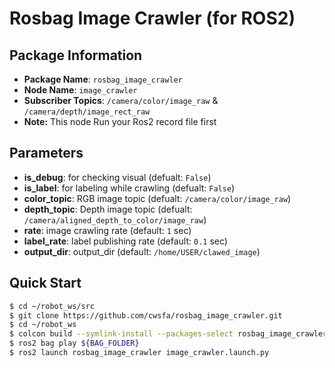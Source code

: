 # Rosbag Image Crawler (for ROS2)

## Package Information

- **Package Name**: `rosbag_image_crawler`
- **Node Name**: `image_crawler`
- **Subscriber Topics**: `/camera/color/image_raw` & `/camera/depth/image_rect_raw`
- **Note:** This node Run your Ros2 record file first

## Parameters

- **is_debug**: for checking visual (defualt: `False`)
- **is_label**: for labeling while crawling (defualt: `False`)
- **color_topic**: RGB image topic (defualt: `/camera/color/image_raw`)
- **depth_topic**: Depth image topic (defualt: `/camera/aligned_depth_to_color/image_raw`)
- **rate**: image crawling rate (default: `1` sec)
- **label_rate**: label publishing rate (default: `0.1` sec)
- **output_dir**: output_dir (default: `/home/USER/clawed_image`)

## Quick Start

```bash
$ cd ~/robot_ws/src
$ git clone https://github.com/cwsfa/rosbag_image_crawler.git
$ cd ~/robot_ws
$ colcon build --symlink-install --packages-select rosbag_image_crawler
$ ros2 bag play ${BAG_FOLDER}
$ ros2 launch rosbag_image_crawler image_crawler.launch.py
```
